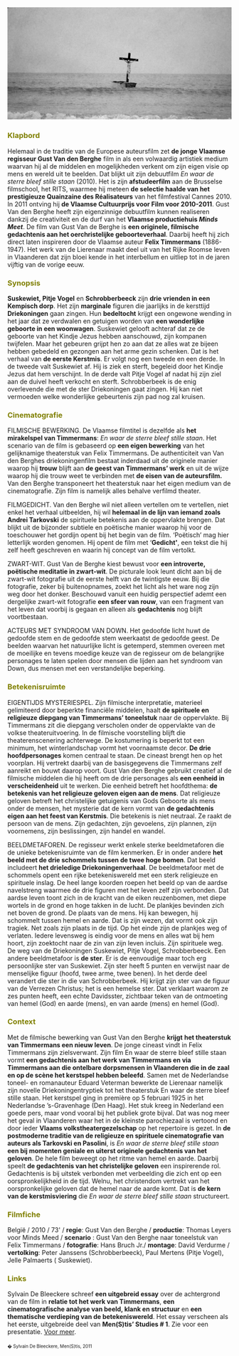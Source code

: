 <center> 
<img src="kruisboot 300.jpg" >
</center>
<a name="KLA"></a>

### <font color="#808000">**Klapbord**</font>

Helemaal in de traditie van de Europese auteursfilm zet **de jonge Vlaamse regisseur Gust Van den Berghe** film in als een volwaardig artistiek medium waarvan hij al de middelen en mogelijkheden verkent om zijn eigen visie op mens en wereld uit te beelden. Dat blijkt uit zijn debuutfilm _En waar de sterre bleef stille staan_ (2010). Het is zijn **afstudeerfilm** aan de Brusselse filmschool, het RITS, waarmee hij meteen **de selectie haalde van het prestigieuze Quainzaine des Réalisateurs** van het filmfestival Cannes 2010\. In 2011 ontving hij **de Vlaamse Cultuurprijs voor Film voor 2010-2011**. Gust Van den Berghe heeft zijn eigenzinnige debuutfilm kunnen realiseren dankzij de creativiteit en de durf van het **Vlaamse productiehuis _Minds Meet_**. De film van Gust Van de Berghe is **een originele, filmische gedachtenis aan het oerchristelijke geboorteverhaal**. Daarbij heeft hij zich direct laten inspireren door de Vlaamse auteur **Felix Timmermans** (1886-1947). Het werk van de Lierenaar maakt deel uit van het Rijke Roomse leven in Vlaanderen dat zijn bloei kende in het interbellum en uitliep tot in de jaren vijftig van de vorige eeuw.

<a name="SYN"></a>

### <font color="#808000">**Synopsis**</font>

**Suskewiet, Pitje Vogel** en **Schrobberbeeck** zijn **drie vrienden in een Kempisch dorp**. Het zijn **marginale** figuren die jaarlijks in de kersttijd **Driekoningen** gaan zingen. Hun **bedeltocht** krijgt een ongewone wending  in het jaar dat ze verdwalen en getuigen worden van **een wonderlijke geboorte in een woonwagen**. Suskewiet gelooft achteraf dat ze de geboorte van het Kindje Jezus hebben aanschouwd, zijn kompanen twijfelen. Maar het gebeuren grijpt hen zo aan dat ze alles wat ze bijeen hebben gebedeld en gezongen aan het arme gezin schenken. Dat is het verhaal van **de eerste Kerstmis**. Er volgt nog een tweede en een derde. In de tweede valt Suskewiet af. Hij is ziek en sterft, begeleid door het Kindje Jezus dat hem verschijnt. In de derde valt Pitje Vogel af nadat hij zijn ziel aan de duivel heeft verkocht en sterft. Schrobberbeek is de enig overlevende die met de ster Driekoningen gaat zingen. Hij kan niet vermoeden welke wonderlijke gebeurtenis zijn pad nog zal kruisen.

<a name="CIN"></a>

### <font color="#808000">**Cinematografie**</font>

<span class="menstis">FILMISCHE BEWERKING</span>. De Vlaamse filmtitel is dezelfde als **het mirakelspel van Timmermans**: _En waar de sterre bleef stille staan_. Het scenario van de film is gebaseerd op **een eigen bewerking** van het gelijknamige theaterstuk van Felix Timmermans. De authenticiteit van Van den Berghes driekoningenfilm bestaat inderdaad uit de originele manier waarop hij **trouw** blijft aan **de geest van Timmermans’ werk** en uit de wijze waarop hij die trouw weet te verbinden met **de eisen van de auteursfilm.** Van den Berghe transponeert het theaterstuk naar het eigen medium van de cinematografie. Zijn film is namelijk alles behalve verfilmd theater.

<span class="menstis">FILMGEDICHT</span>. Van den Berghe wil niet alleen vertellen om te vertellen, niet enkel het verhaal uitbeelden, hij wil **helemaal in de lijn van iemand zoals Andrei Tarkovski** de spirituele betekenis aan de oppervlakte brengen. Dat blijkt uit de bijzonder subtiele en poëtische manier waarop hij voor de toeschouwer het gordijn opent bij het begin van de film. ‘Poëtisch’ mag hier letterlijk worden genomen. Hij opent de film met ‘**Gedicht'**, een tekst die hij zelf heeft geschreven en waarin hij concept van de film vertolkt.

<span class="menstis">ZWART-WIT</span>. Gust Van de Berghe kiest bewust voor **een introverte, poëtische meditatie in zwart-wit**. De picturale look leunt dicht aan bij de zwart-wit fotografie uit de eerste helft van de twintigste eeuw. Bij die fotografie, zeker bij buitenopnames, zoekt het licht als het ware nog zijn weg door het donker. Beschouwd vanuit een huidig perspectief ademt een dergelijke zwart-wit fotografie **een sfeer van rouw**, van een fragment van het leven dat voorbij is gegaan en alleen als **gedachtenis** nog blijft voortbestaan.

<span class="menstis">ACTEURS MET SYNDROOM VAN DOWN</span>. Het gedoofde licht huwt de gedoofde stem en de gedoofde stem weerkaatst de gedoofde geest. De beelden waarvan het natuurlijke licht is getemperd, stemmen overeen met de moeilijke en tevens moedige keuze van de regisseur om de belangrijke personages te laten spelen door mensen die lijden aan het syndroom van Down, dus mensen met een verstandelijke beperking.

<a name="BET"></a>

### <font color="#808000">**Betekenisruimte**</font>

<span class="menstis">EIGENTIJDS MYSTERIESPEL</span>. Zijn filmische interpretatie, materieel gelimiteerd door beperkte financiële middelen, haalt **de spirituele en religieuze diepgang van Timmermans’ toneelstuk** naar de oppervlakte. Bij Timmermans zit die diepgang verscholen onder de oppervlakte van de volkse theateruitvoering. In de filmische voorstelling blijft die theaterenscenering achterwege. De kostumering is beperkt tot een minimum, het winterlandschap vormt het voornaamste decor. **De drie hoofdpersonages** komen centraal te staan. De cineast brengt hen op het voorplan. Hij vertrekt daarbij van de basisgegevens die Timmermans zelf aanreikt en bouwt daarop voort. Gust Van den Berghe gebruikt creatief al de filmische middelen die hij heeft om de drie personages als **een eenheid in verscheidenheid** uit te werken. Die eenheid betreft het hoofdthema: **de betekenis van het religieuze geloven eigen aan de mens**. Dat religieuze geloven betreft het christelijke getuigenis van Gods Geboorte als mens onder de mensen, het mysterie dat de kern vormt van **de gedachtenis eigen aan het feest van Kerstmis**. Die betekenis is niet neutraal. Ze raakt de persoon van de mens. Zijn gedachten, zijn gevoelens, zijn plannen, zijn voornemens, zijn beslissingen, zijn handel en wandel.

<span class="menstis">BEELDMETAFOREN</span>. De regisseur werkt enkele sterke beeldmetaforen die de unieke betekenisruimte van de film kenmerken. Er in onder andere **het beeld met de drie schommels tussen de twee hoge bomen**. Dat beeld includeert **het drieledige Driekoningenverhaal**. De beeldmetafoor met de schommels opent een rijke betekeniswereld met een sterk religieuze en spirituele inslag. De heel lange koorden roepen het beeld op van de aardse navelstreng waarmee de drie figuren met het leven zelf zijn verbonden. Dat aardse leven toont zich in de kracht van de eiken reuzenbomen, met diepe wortels in de grond en hoge takken in de lucht. De plankjes bevinden zich net boven de grond. De plaats van de mens. Hij kan bewegen, hij schommelt tussen hemel en aarde. Dat is zijn wezen, dat vormt ook zijn tragiek. Net zoals zijn plaats in de tijd. Op het einde zijn de plankjes weg of verlaten. Iedere levensweg is eindig voor de mens en alles wat bij hem hoort, zijn zoektocht naar de zin van zijn leven incluis. Zijn spirituele weg. De weg van de Driekoningen Suskewiet, Pitje Vogel, Schrobberbeeck. Een andere beeldmetafoor is **de ster**. Er is de eenvoudige maar toch erg persoonlijke ster van Suskewiet. Zijn ster heeft 5 punten en verwijst naar de menselijke figuur (hoofd, twee arme, twee benen). In het derde deel verandert die ster in die van Schrobberbeek. Hij krijgt zijn ster van de figuur van de Verrezen Christus; het is een hemelse ster. Dat verklaart waarom ze zes punten heeft, een echte Davidsster, zichtbaar teken van de ontmoeting van hemel (God) en aarde (mens), en van aarde (mens) en hemel (God).

<a name="CON"></a>

### <font color="#808000">**Context**</font>

Met de filmische bewerking van Gust Van den Berghe **krijgt** **het theaterstuk van Timmermans een nieuw leven**. De jonge cineast vindt in Felix Timmermans zijn zielsverwant. Zijn film En waar de sterre bleef stille staan vormt **een gedachtenis aan het werk van Timmermans en via Timmermans aan die ontelbare dorpsmensen in Vlaanderen die in de zaal en op de scène het kerstspel hebben beleefd**. Samen met de Nederlandse toneel- en romanauteur Eduard Veterman bewerkte de Lierenaar namelijk zijn novelle Driekoningentryptiek tot het theaterstuk En waar de sterre bleef stille staan. Het kerstspel ging in première op 5 februari 1925 in het Nederlandse ’s-Gravenhage (Den Haag). Het stuk kreeg in Nederland een goede pers, maar vond vooral bij het publiek grote bijval. Dat was nog meer het geval in Vlaanderen waar het in de kleinste parochiezaal is vertoond en door ieder **Vlaams volkstheatergezelschap** op het repertoire is gezet. In **de postmoderne traditie van de religieuze en spirituele cinematografie van auteurs als Tarkovski en Pasolini**, is _En waar de sterre bleef stille staan_ **een bij momenten geniale en uiterst originele gedachtenis van het geloven**. De hele film beweegt op het ritme van hemel en aarde. Daarbij speelt **de gedachtenis van het christelijke geloven** een inspirerende rol. Gedachtenis is bij uitstek verbonden met verbeelding die zich ent op een oorspronkelijkheid in de tijd. Welnu, het christendom vertrekt van het oorspronkelijke geloven dat de hemel naar de aarde komt. Dat is **de kern van de kerstmisviering** die _En waar de sterre bleef stille staan_ structureert.

<a name="FIL"></a>

### <font color="#808000">**Filmfiche**</font>

België / 2010 / 73' / **regie**: Gust Van den Berghe / **productie**: Thomas Leyers voor Minds Meed / **scenario** : Gust Van den Berghe naar toneelstuk van Felix Timmermans / **fotografie**: Hans Bruch Jr./ **montage**: David Verdurme / **vertolking**: Peter Janssens (Schrobberbeeck), Paul Mertens (Pitje Vogel), Jelle Palmaerts ( Suskewiet).

<a name="LIN"></a>

### <font color="#808000">**Links**</font>

Sylvain De Bleeckere schreef **een uitgebreid essay** over de achtergrond van de film in **relatie tot het werk van Timmermans**, **een cinematografische analyse van beeld, klank en structuur** en **een thematische verdieping van de betekeniswereld**. Het essay verscheen als het eerste, uitgebreide deel van **Men(S)tis’ Studies # 1**. Zie voor een presentatie. [Voor meer](../blog/index.html).

<font size="-2">� Sylvain De Bleeckere, Men(S)tis, 2011</font>
